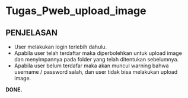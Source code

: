# Tugas_Pweb_upload_image

## PENJELASAN
- User melakukan login terlebih dahulu.
- Apabila user telah terdaftar maka diperbolehkan untuk upload image dan menyimpannya pada folder yang telah ditentukan sebelumnya.
- Apabila user belum terdafar maka akan muncul warning bahwa username / password salah, dan user tidak bisa melakukan upload image.

**DONE.**
